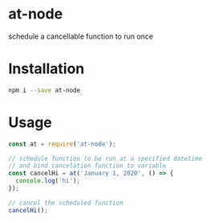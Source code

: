 # at-node
schedule a cancellable function to run once

# Installation
```bash
npm i --save at-node
```

# Usage
```javascript
const at = require('at-node');

// schedule function to be run at a specified datetime 
// and bind cancelation function to variable
const cancelHi = at('January 1, 2020', () => {
  console.log('hi');
});

// cancel the scheduled function
cancelHi();
```
